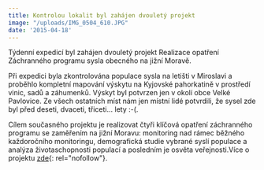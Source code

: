 ```yaml
---
title: Kontrolou lokalit byl zahájen dvouletý projekt
image: "/uploads/IMG_0504_610.JPG"
date: '2015-04-18'
---
```

Týdenní expedicí byl zahájen dvouletý projekt Realizace opatření
Záchranného programu sysla obecného na jižní Moravě. 

Při expedici byla zkontrolována populace sysla na letišti v Miroslavi a
proběhlo kompletní mapování výskytu na Kyjovské pahorkatině v prostředí
vinic, sadů a záhumenků. Výskyt byl potvrzen jen v okolí obce Velké
Pavlovice. Ze všech ostatních míst nám jen místní lidé potvrdili, že
sysel zde byl před deseti, dvaceti, třiceti... lety :-(. 

Cílem současného projektu je realizovat čtyři klíčová opatření
záchranného programu se zaměřením na jižní Moravu: monitoring nad rámec
běžného každoročního monitoringu, demografická studie vybrané syslí
populace a analýza životaschopnosti populací a posledním je osvěta
veřejnosti.Více o projektu [zde](o-nas/projekt){: rel="nofollow"}. 




